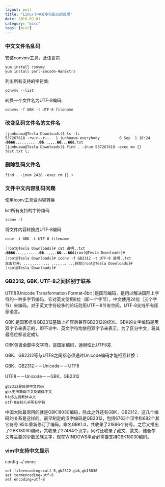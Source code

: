 ```yaml
---
layout: post
title: "Linux下中文字符乱码的处理"
date: 2016-09-01
category: "misc" 
tags: [misc]
---
```

### 中文文件名乱码

安装convmv工具，及语言包

    yum install convmv
    yum install perl-Encode-HanExtra

列出所有支持的字符集:

    convmv --list

转换一个文件名为UTF-8编码:

    convmv -f GBK -t UTF-8 filename

### 改变乱码文件名的文件名

    [junhuawa@Tesla Downloads]$ ls -li
    537267618 -rw-r--r--.  1 junhuawa everybody         0 Sep  1 16:24 ˫����...,,......��..,,,.��...��ȡ.txt
    [junhuawa@Tesla Downloads]$ find . -inum 537267618 -exec mv {} test.txt \;

### 删除乱码文件名

    find . -inum 2428 -exec rm {} +

### 文件中文内容乱码问题

使用iconv工具做内容转换

list所有支持的字符编码

    iconv -l

将文件内容转换成UTF-8编码

    conv -t GBK -t UTF-8 filename

    [root@Tesla Downloads]# cat 说明..txt
    ˫����...,,......��..,,,.��...��ȡ[root@Tesla Downloads]# 
    [root@Tesla Downloads]# iconv -f GB2312 -t UTF-8 说明..txt
    双击打开。...,,......。..,,,.。...获取[root@Tesla Downloads]# 
    [root@Tesla Downloads]#

### GB2312, GBK, UTF-8之间区别于联系

UTF8(Unicode Transformation Format-8bit
)是国际编码，是用以解决国际上字符的一种多字节编码，它对英文使用8位（即一个字节），中文使用24位（三个字节）来编码。对于英文字符较多的论坛则用UTF－8节省空间。UTF-8支持所有国家语言。 

GBK 是国家标准GB2312基础上扩容后兼容GB2312的标准。GBK的文字编码是用双字节来表示的，即不论中、英文字符均使用双字节来表示，为了区分中文，将其最高位都设定成1。

GBK包含全部中文字符，是国家编码，通用性比UTF8差.

GBK、GB2312等与UTF8之间都必须通过Unicode编码才能相互转换：

GBK、GB2312－－Unicode－－UTF8 

UTF8－－Unicode－－GBK、GB2312 

    gb2312是简体中文的码
    gbk支持简体中文及繁体中文
    big5支持繁体中文
    utf-8支持几乎所有字符

中国大陆最常用的就是GBK18030编码，除此之外还有GBK，GB2312，这几个编码的关系是这样的。最早制定的汉字编码是GB2312，包括6763个汉字和682个其它符号
95年重新修订了编码，命名GBK1.0，共收录了21886个符号。之后又推出了GBK18030编码，共收录了27484个汉字，同时还收录了藏文、蒙文、维吾尔
文等主要的少数民族文字，现在WINDOWS平台必需要支持GBK18030编码。

### vim中支持中文显示

config ~/.vimrc

    set fileencodings=utf-8,gb2312,gbk,gb18030
    set termencoding=utf-8
    set encoding=utf-8
